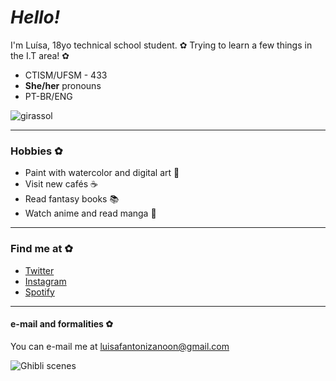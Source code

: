 # _Hello!_ 

I'm Luísa, 18yo technical school student. ✿
Trying to learn a few things in the I.T area! ✿

- CTISM/UFSM - 433
- **She/her** pronouns 
- PT-BR/ENG 

![girassol](https://64.media.tumblr.com/5e599f261b1c471bdbf57e52c0028678/tumblr_plfsfqo0Gk1rbud4zo1_500.gifv "girassol")

____
### Hobbies ✿

- Paint with watercolor and digital art 🎨 ️
- Visit new cafés ☕️
- Read fantasy books 📚
- Watch anime and read manga 🎥

____
### Find me at ✿

- [Twitter](https://twitter.com/fanonzee)
- [Instagram](https://www.instagram.com/luisafzn/)
- [Spotify](https://open.spotify.com/user/445y37cblbm9y6tr1dtih0ivo?si=b641f5a2ef20459d)
____
#### e-mail and formalities ✿

You can e-mail me at luisafantonizanoon@gmail.com

![Ghibli scenes](https://64.media.tumblr.com/881e28482fb70cd831a829a0a6a7bfae/tumblr_n8vmjiOYxW1tgifizo2_500.gifv "scenes")
